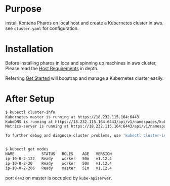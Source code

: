 # Purpose  
install Kontena Pharos on local host and create a Kubernetes cluster in aws. see `cluster.yaml` for configuration.  

# Installation  
Before installing pharos in loca and spinning up machines in aws cluster, Please read the [Host Requirements](https://pharos.sh/docs/requirements.html) in depth.  

Referring [Get Started](https://pharos.sh/docs/getting-started.html) will boostrap and manage a Kubernetes cluster easily.


# After Setup  
```sh
$ kubectl cluster-info
Kubernetes master is running at https://18.232.115.164:6443
KubeDNS is running at https://18.232.115.164:6443/api/v1/namespaces/kube-system/services/kube-dns:dns/proxy
Metrics-server is running at https://18.232.115.164:6443/api/v1/namespaces/kube-system/services/https:metrics-server:/proxy

To further debug and diagnose cluster problems, use 'kubectl cluster-info dump'.


$ kubectl get nodes
NAME            STATUS   ROLES    AGE   VERSION
ip-10-0-2-122   Ready    worker   50m   v1.12.4
ip-10-0-2-20    Ready    worker   50m   v1.12.4
ip-10-0-2-206   Ready    master   51m   v1.12.4

```

port `6443` on master is occupied by `kube-apiserver`.  